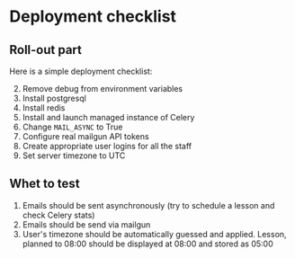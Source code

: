 # Deployment checklist

## Roll-out part

Here is a simple deployment checklist:

2. Remove debug from environment variables
5. Install postgresql
2. Install redis
1. Install and launch managed instance of Celery
2. Change `MAIL_ASYNC` to True
3. Configure real mailgun API tokens
2. Create appropriate user logins for all the staff
5. Set server timezone to UTC


## Whet to test

1. Emails should be sent asynchronously (try to schedule a lesson and check Celery stats)
1. Emails should be send via mailgun
2. User's timezone should be automatically guessed and applied. Lesson, planned to 08:00 should be displayed at 08:00 and stored as 05:00
